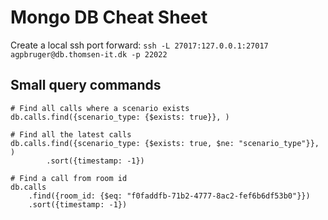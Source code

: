 # Mongo DB Cheat Sheet

Create a local ssh port forward: `ssh -L 27017:127.0.0.1:27017 agpbruger@db.thomsen-it.dk -p 22022`

## Small query commands

```mongo
# Find all calls where a scenario exists
db.calls.find({scenario_type: {$exists: true}}, )

# Find all the latest calls
db.calls.find({scenario_type: {$exists: true, $ne: "scenario_type"}}, )
        .sort({timestamp: -1})

# Find a call from room id
db.calls
    .find({room_id: {$eq: "f0faddfb-71b2-4777-8ac2-fef6b6df53b0"}})
    .sort({timestamp: -1})
```